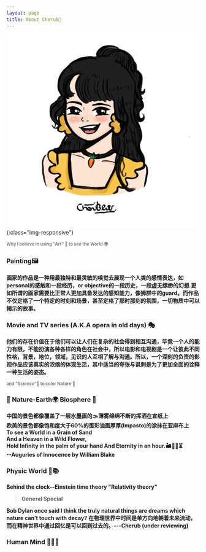 ```yaml
---
layout: page
title: About Cherub🥕
---
```


![cherub](/illustrations/cherub.png){:class="img-responsive"}
<p style="text-align:left;color:gray;font-size:80%;">
<strong> Why I believe in using "Art" 🎨 to see the World 🌍 <br>

### Painting🖼️<br>
画家的作品是一种用最独特和最灵敏的嗅觉去展现一个人类的感情表达，如personal的感触和一段经历，or objective的一段历史，一段虚无缥缈的幻想.更如所谓的画家需要比正常人更加具备发达的感知能力，像狮群中的guard。而作品不仅定格了一个特定的时刻和场景，甚至定格了那时那刻的氛围，一切物质中可以揭示的故事。<br>
### Movie and TV series (A.K.A opera in old days) 🎭<br>
他们的存在价值在于他们可以让人们在复杂的社会得到相互沟通，毕竟一个人的能力有限，不能扮演各种各样的角色在社会中，所以电影和电视剧是一个让彼此不同性格，背景，地位，领域，见识的人互相了解与沟通。所以，一个深刻的负责的影视作品应该真实的浓缩的体现生活，其中适当的夸张与讽刺是为了更加全面的诠释一种生活的姿态。<br>
</p>
<p style="text-align:left;color:gray;font-size:80%;">
<strong>and "Science“🧬 to color Nature 🌌 <br>

### 🌄 Nature-Earth🌍 Biosphere 🌊<br>
中国的景色都像覆盖了一层水墨画的🌫️薄雾绵绵不断的挥洒在宣纸上<br>
欧美的景色都像饱和度大于60%的蛋彩油画厚厚(Impasto)的涂抹在亚麻布上<br>
To see a World in a Grain of Sand <br>
And a Heaven in a Wild Flower,<br>
Hold Infinity in the palm of your hand And Eternity in an hour.🏜️🌻🪬⏳<br>
--Auguries of Innocence by William Blake<br>

### Physic World 🌠📚 <br>
Behind the clock--Einstein time theory "Relativity theory"

> General 
> Special  

Bob Dylan once said I think the truly natural things are dreams which nature can’t touch with decay?
在物理世界中时间是单方向地朝着未来流动，而在精神世界中通过回忆是可以回到过去的。---Cherub (under reviewing)

### Human Mind 🧠💭🤯
